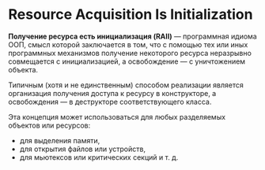 # Resource Acquisition Is Initialization

**Получение ресурса есть инициализация (RAII)** — программная идиома ООП, смысл которой заключается в том, что с помощью тех или иных программных механизмов получение некоторого ресурса неразрывно совмещается с инициализацией, а освобождение — с уничтожением объекта. 

Типичным (хотя и не единственным) способом реализации является организация получения доступа к ресурсу в конструкторе, а освобождения — в деструкторе соответствующего класса.

Эта концепция может использоваться для любых разделяемых объектов или ресурсов:
- для выделения памяти,
- для открытия файлов или устройств,
- для мьютексов или критических секций и т. д.
